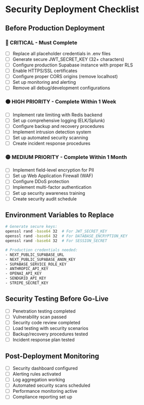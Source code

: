 # Security Deployment Checklist

## Before Production Deployment

### 🔴 CRITICAL - Must Complete
- [ ] Replace all placeholder credentials in .env files
- [ ] Generate secure JWT_SECRET_KEY (32+ characters)
- [ ] Configure production Supabase instance with proper RLS
- [ ] Enable HTTPS/SSL certificates
- [ ] Configure proper CORS origins (remove localhost)
- [ ] Set up monitoring and alerting
- [ ] Remove all debug/development configurations

### 🟠 HIGH PRIORITY - Complete Within 1 Week
- [ ] Implement rate limiting with Redis backend
- [ ] Set up comprehensive logging (ELK/Splunk)
- [ ] Configure backup and recovery procedures
- [ ] Implement intrusion detection system
- [ ] Set up automated security scanning
- [ ] Create incident response procedures

### 🟡 MEDIUM PRIORITY - Complete Within 1 Month
- [ ] Implement field-level encryption for PII
- [ ] Set up Web Application Firewall (WAF)
- [ ] Configure DDoS protection
- [ ] Implement multi-factor authentication
- [ ] Set up security awareness training
- [ ] Create security audit schedule

## Environment Variables to Replace
```bash
# Generate secure keys:
openssl rand -base64 32  # For JWT_SECRET_KEY
openssl rand -base64 32  # For DATABASE_ENCRYPTION_KEY
openssl rand -base64 32  # For SESSION_SECRET

# Production credentials needed:
- NEXT_PUBLIC_SUPABASE_URL
- NEXT_PUBLIC_SUPABASE_ANON_KEY
- SUPABASE_SERVICE_ROLE_KEY
- ANTHROPIC_API_KEY
- OPENAI_API_KEY
- SENDGRID_API_KEY
- STRIPE_SECRET_KEY
```

## Security Testing Before Go-Live
- [ ] Penetration testing completed
- [ ] Vulnerability scan passed
- [ ] Security code review completed
- [ ] Load testing with security scenarios
- [ ] Backup/recovery procedures tested
- [ ] Incident response plan tested

## Post-Deployment Monitoring
- [ ] Security dashboard configured
- [ ] Alerting rules activated
- [ ] Log aggregation working
- [ ] Automated security scans scheduled
- [ ] Performance monitoring active
- [ ] Compliance reporting set up
